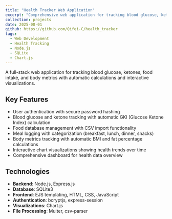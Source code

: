 ```yaml
---
title: "Health Tracker Web Application"
excerpt: "Comprehensive web application for tracking blood glucose, ketones, food intake, and body metrics with automatic health calculations"
collection: projects
date: 2025-08-01
github: https://github.com/Qifei-C/health_tracker
tags:
  - Web Development
  - Health Tracking
  - Node.js
  - SQLite
  - Chart.js
---
```


A full-stack web application for tracking blood glucose, ketones, food intake, and body metrics with automatic calculations and interactive visualizations.

## Key Features
- User authentication with secure password hashing
- Blood glucose and ketone tracking with automatic GKI (Glucose Ketone Index) calculation
- Food database management with CSV import functionality
- Meal logging with categorization (breakfast, lunch, dinner, snacks)
- Body metrics tracking with automatic BMI and fat percentage calculations
- Interactive chart visualizations showing health trends over time
- Comprehensive dashboard for health data overview

## Technologies
- **Backend**: Node.js, Express.js
- **Database**: SQLite3
- **Frontend**: EJS templating, HTML, CSS, JavaScript
- **Authentication**: bcryptjs, express-session
- **Visualizations**: Chart.js
- **File Processing**: Multer, csv-parser